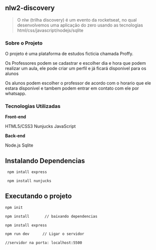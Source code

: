 ## nlw2-discovery

>O nlw (trilha discovery) é um evento da rocketseat, no qual desenvolvemos uma aplicação do zero usando as tecnologias html/css/javascript/nodejs/sqlite

### Sobre o Projeto
O projeto é uma plataforma de estudos ficticia chamada Proffy.

Os Professores podem se cadastrar e escolher dia e hora que podem realizar um aula, ele pode criar um perfil e já ficará disponivel para os alunos

Os alunos podem escolher o professor de acordo com o horario que ele estara disponivel e tambem podem entrar em contato com ele por whatsapp.

### Tecnologias Utilizadas

**Front-end**

 HTML5/CSS3 
 Nunjucks
 JavaScript

**Back-end**

 Node.js
 Sqlite

## Instalando Dependencias

```sh
 npm intall express

 npm install nunjucks
```

## Executando o projeto 
```sh
npm init

npm install       // baixando dependencias

npm install express

npm run dev      // Ligar o servidor

//servidor na porta: localhost:5500
```

